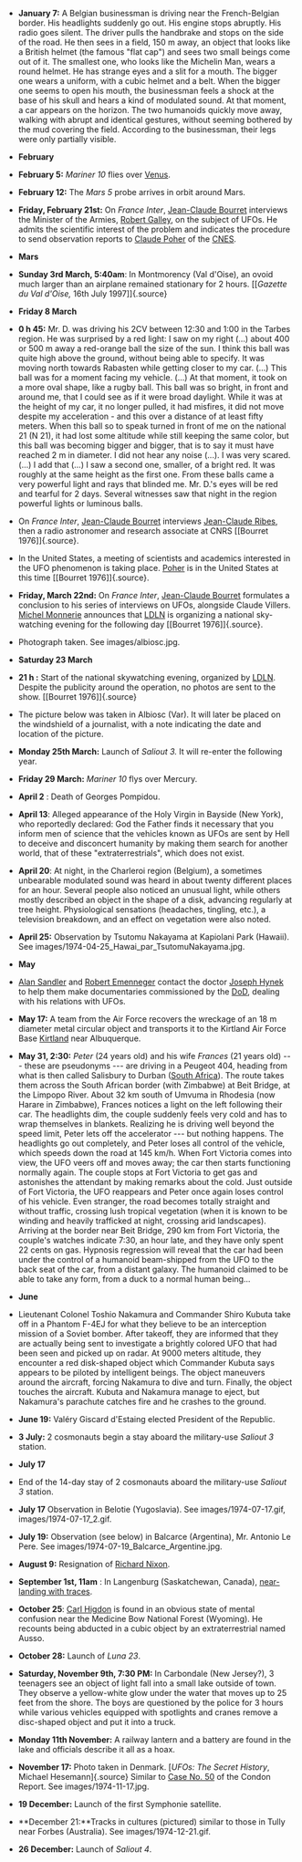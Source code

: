 ﻿

-   **January 7:** A Belgian businessman is driving near the French-Belgian border. His headlights suddenly go out. His engine stops abruptly. His radio goes silent. The driver pulls the handbrake and stops on the side of the road. He then sees in a field, 150 m away, an object that looks like a British helmet (the famous "flat cap") and sees two small beings come out of it. The smallest one, who looks like the Michelin Man, wears a round helmet. He has strange eyes and a slit for a mouth. The bigger one wears a uniform, with a cubic helmet and a belt. When the bigger one seems to open his mouth, the businessman feels a shock at the base of his skull and hears a kind of modulated sound. At that moment, a car appears on the horizon. The two humanoids quickly move away, walking with abrupt and identical gestures, without seeming bothered by the mud covering the field. According to the businessman, their legs were only partially visible.

- **February**


-   **February 5:** *Mariner 10* flies over [Venus](Venus.html).


-   **February 12:** The *Mars 5* probe arrives in orbit around Mars.


-   **Friday, February 21st:** On *France Inter*, [Jean-Claude Bourret](BourretJeanClaude.html) interviews the Minister of the Armies, [Robert Galley](GalleyRobert.html), on the subject of UFOs. He admits the scientific interest of the problem and indicates the procedure to send observation reports to [Claude Poher](PoherClaude.html) of the [CNES](CNES.html).

- **Mars**


-   **Sunday 3rd March, 5:40am**: In Montmorency (Val d'Oise), an ovoid much larger than an airplane remained stationary for 2 hours. [\[*Gazette du Val d'Oise,* 16th July 1997\]]{.source}


-   **Friday 8 March**

-   **0 h 45:** Mr. D. was driving his 2CV between 12:30 and 1:00 in the Tarbes region. He was surprised by a red light: I saw on my right (\...) about 400 or 500 m away a red-orange ball the size of the sun. I think this ball was quite high above the ground, without being able to specify. It was moving north towards Rabasten while getting closer to my car. (\...) This ball was for a moment facing my vehicle. (\...) At that moment, it took on a more oval shape, like a rugby ball. This ball was so bright, in front and around me, that I could see as if it were broad daylight. While it was at the height of my car, it no longer pulled, it had misfires, it did not move despite my acceleration - and this over a distance of at least fifty meters. When this ball so to speak turned in front of me on the national 21 (N 21), it had lost some altitude while still keeping the same color, but this ball was becoming bigger and bigger, that is to say it must have reached 2 m in diameter. I did not hear any noise (\...). I was very scared. (\...) I add that (\...) I saw a second one, smaller, of a bright red. It was roughly at the same height as the first one. From these balls came a very powerful light and rays that blinded me. Mr. D.'s eyes will be red and tearful for 2 days. Several witnesses saw that night in the region powerful lights or luminous balls.


- On *France Inter*, [Jean-Claude Bourret](BourretJeanClaude.html) interviews [Jean-Claude Ribes](RibesJeanClaude.html), then a radio astronomer and research associate at CNRS [\[Bourret 1976\]]{.source}.


-   In the United States, a meeting of scientists and academics interested in the UFO phenomenon is taking place. [Poher](PoherClaude.html) is in the United States at this time [\[Bourret 1976\]]{.source}.


- **Friday, March 22nd:** On *France Inter*, [Jean-Claude Bourret](BourretJeanClaude.html) formulates a conclusion to his series of interviews on UFOs, alongside Claude Villers. [Michel Monnerie](MonnerieMichel.html) announces that [LDLN](LDLN.html) is organizing a national sky-watching evening for the following day [\[Bourret 1976\]]{.source}.


-   Photograph taken. See images/albiosc.jpg.

-  **Saturday 23 March**


-   **21 h :** Start of the national skywatching evening, organized by [LDLN](LDLN.html). Despite the publicity around the operation, no photos are sent to the show. [\[Bourret 1976\]]{.source}


-   The picture below was taken in Albiosc (Var). It will later be placed on the windshield of a journalist, with a note indicating the date and location of the picture.


-   **Monday 25th March:** Launch of *Saliout 3.* It will re-enter the following year.


-   **Friday 29 March:** *Mariner 10* flys over Mercury.

-   **April 2** : Death of Georges Pompidou.


- **April 13**: Alleged appearance of the Holy Virgin in Bayside (New York), who reportedly declared: God the Father finds it necessary that you inform men of science that the vehicles known as UFOs are sent by Hell to deceive and disconcert humanity by making them search for another world, that of these "extraterrestrials", which does not exist.


-   **April 20**: At night, in the Charleroi region (Belgium), a
    sometimes unbearable modulated sound was heard in about twenty
    different places for an hour. Several people also noticed an
    unusual light, while others mostly described an object in the
    shape of a disk, advancing regularly at tree height. Physiological
    sensations (headaches, tingling, etc.), a television breakdown,
    and an effect on vegetation were also noted.

-  **April 25:** Observation by Tsutomu Nakayama at Kapiolani Park (Hawaii). See images/1974-04-25_Hawai_par_TsutomuNakayama.jpg.

- **May**


-   [Alan Sandler](ufologues.html#SandlerAlan) and [Robert Emenneger](EmeneggerRobert.html) contact the doctor [Joseph Hynek](HynekJosephAllen.html) to help them make documentaries commissioned by the [DoD](DoD.html), dealing with his relations with UFOs.


-   **May 17:** A team from the Air Force recovers the wreckage of an 18 m diameter metal circular object and transports it to the Kirtland Air Force Base [Kirtland](KirtlandAFB.html) near Albuquerque.


-   **May 31, 2:30:** *Peter* (24 years old) and his wife *Frances* (21 years old) --- these are pseudonyms --- are driving in a Peugeot 404, heading from what is then called Salisbury to Durban ([South Africa](ZA.html)). The route takes them across the South African border (with Zimbabwe) at Beit Bridge, at the Limpopo River. About 32 km south of Umvuma in Rhodesia (now Harare in Zimbabwe), Frances notices a light on the left following their car. The headlights dim, the couple suddenly feels very cold and has to wrap themselves in blankets. Realizing he is driving well beyond the speed limit, Peter lets off the accelerator --- but nothing happens. The headlights go out completely, and Peter loses all control of the vehicle, which speeds down the road at 145 km/h. When Fort Victoria comes into view, the UFO veers off and moves away; the car then starts functioning normally again. The couple stops at Fort Victoria to get gas and astonishes the attendant by making remarks about the cold. Just outside of Fort Victoria, the UFO reappears and Peter once again loses control of his vehicle. Even stranger, the road becomes totally straight and without traffic, crossing lush tropical vegetation (when it is known to be winding and heavily trafficked at night, crossing arid landscapes). Arriving at the border near Beit Bridge, 290 km from Fort Victoria, the couple's watches indicate 7:30, an hour late, and they have only spent 22 cents on gas. Hypnosis regression will reveal that the car had been under the control of a humanoid beam-shipped from the UFO to the back seat of the car, from a distant galaxy. The humanoid claimed to be able to take any form, from a duck to a normal human being...


- **June**


- Lieutenant Colonel Toshio Nakamura and Commander Shiro Kubuta take off in a Phantom F-4EJ for what they believe to be an interception mission of a Soviet bomber. After takeoff, they are informed that they are actually being sent to investigate a brightly colored UFO that had been seen and picked up on radar. At 9000 meters altitude, they encounter a red disk-shaped object which Commander Kubuta says appears to be piloted by intelligent beings. The object maneuvers around the aircraft, forcing Nakamura to dive and turn. Finally, the object touches the aircraft. Kubuta and Nakamura manage to eject, but Nakamura's parachute catches fire and he crashes to the ground.


-   **June 19:** Valéry Giscard d'Estaing elected President of the Republic.


-   **3 July:** 2 cosmonauts begin a stay aboard the military-use *Saliout 3* station.


- **July 17**


- End of the 14-day stay of 2 cosmonauts aboard the military-use *Saliout 3* station.


-  **July 17** Observation in Belotie (Yugoslavia). See images/1974-07-17.gif, images/1974-07-17_2.gif.


-   **July 19:** Observation (see below) in Balcarce (Argentina), Mr. Antonio Le Pere. See images/1974-07-19_Balcarce_Argentine.jpg.

-   **August 9:** Resignation of [Richard Nixon](dirigeants.html#NixonRichardMilhous).


-   **September 1st, 11am** : In Langenburg (Saskatchewan, Canada), [near-landing with traces](1974-09-01_Saskatchewan.html).


-   **October 25**: [Carl Higdon](1974-10-25_HigdonCarl.html) is found in an obvious state of mental confusion near the Medicine Bow National Forest (Wyoming). He recounts being abducted in a cubic object by an extraterrestrial named Ausso.


-   **October 28:** Launch of *Luna 23*.


-   **Saturday, November 9th, 7:30 PM:** In Carbondale (New Jersey?), 3 teenagers see an object of light fall into a small lake outside of town. They observe a yellow-white glow under the water that moves up to 25 feet from the shore. The boys are questioned by the police for 3 hours while various vehicles equipped with spotlights and cranes remove a disc-shaped object and put it into a truck.


-   **Monday 11th November:** A railway lantern and a battery are found in the lake and officials describe it all as a hoax.


- **November 17:** Photo taken in Denmark. [*UFOs: The Secret History*, Michael Hesemann]{.source} Similar to [Case No. 50](Documents/Officiels/condon/case50.htm) of the Condon Report. See images/1974-11-17.jpg.


-   **19 December:** Launch of the first Symphonie satellite.


-   **December 21:**Tracks in cultures (pictured) similar to those in Tully near Forbes (Australia). See images/1974-12-21.gif.

-   **26 December:** Launch of *Saliout 4*.
